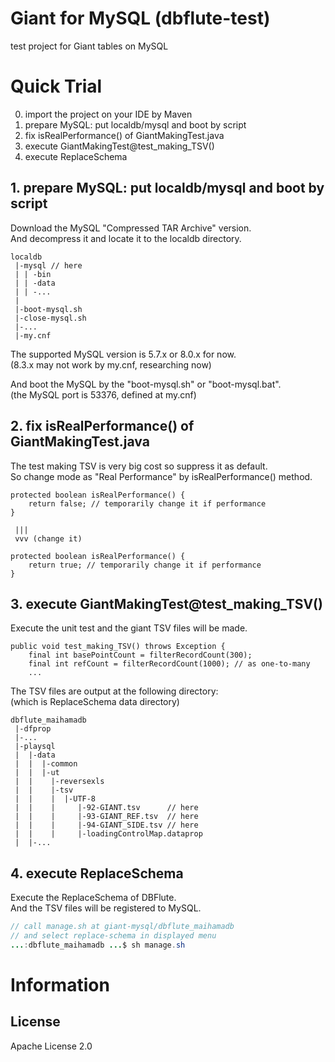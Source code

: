 Giant for MySQL (dbflute-test)
=======================
test project for Giant tables on MySQL

# Quick Trial

0. import the project on your IDE by Maven
1. prepare MySQL: put localdb/mysql and boot by script
2. fix isRealPerformance() of GiantMakingTest.java
3. execute GiantMakingTest@test_making_TSV()
4. execute ReplaceSchema


## 1. prepare MySQL: put localdb/mysql and boot by script
Download the MySQL "Compressed TAR Archive" version.  
And decompress it and locate it to the localdb directory.

```
localdb
 |-mysql // here
 | | -bin
 | | -data
 | | -...
 |
 |-boot-mysql.sh
 |-close-mysql.sh
 |-...
 |-my.cnf
```

The supported MySQL version is 5.7.x or 8.0.x for now.  
(8.3.x may not work by my.cnf, researching now)

And boot the MySQL by the "boot-mysql.sh" or "boot-mysql.bat".  
(the MySQL port is 53376, defined at my.cnf)


## 2. fix isRealPerformance() of GiantMakingTest.java
The test making TSV is very big cost so suppress it as default.  
So change mode as "Real Performance" by isRealPerformance() method.

```
protected boolean isRealPerformance() {
    return false; // temporarily change it if performance
}

 |||
 vvv (change it)

protected boolean isRealPerformance() {
    return true; // temporarily change it if performance
}
```


## 3. execute GiantMakingTest@test_making_TSV()
Execute the unit test and the giant TSV files will be made.

```
public void test_making_TSV() throws Exception {
    final int basePointCount = filterRecordCount(300);
    final int refCount = filterRecordCount(1000); // as one-to-many
    ...
```

The TSV files are output at the following directory:  
(which is ReplaceSchema data directory)

```
dbflute_maihamadb
 |-dfprop
 |-...
 |-playsql
 |  |-data
 |  |  |-common
 |  |  |-ut
 |  |    |-reversexls
 |  |    |-tsv
 |  |    |  |-UTF-8
 |  |    |     |-92-GIANT.tsv      // here
 |  |    |     |-93-GIANT_REF.tsv  // here
 |  |    |     |-94-GIANT_SIDE.tsv // here
 |  |    |     |-loadingControlMap.dataprop
 |  |-...
```


## 4. execute ReplaceSchema
Execute the ReplaceSchema of DBFlute.  
And the TSV files will be registered to MySQL.

```java
// call manage.sh at giant-mysql/dbflute_maihamadb
// and select replace-schema in displayed menu
...:dbflute_maihamadb ...$ sh manage.sh
```


# Information
## License
Apache License 2.0
